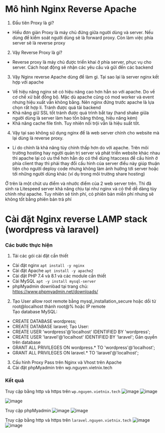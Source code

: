 # Mô hình Nginx Reverse Apache
1. Đầu tiên Proxy là gì?
- Hiểu đơn giản Proxy là máy chủ đứng giữa người dùng và server. Nếu dùng để kiểm soát người dùng sẽ là forward proxy. Còn làm việc phía server sẽ là reverse proxy
2. Vậy Reverse Proxy là gì?
- Reverse proxy là máy chủ được triển khai ở phía server, phục vụ cho server. Cách hoạt động sẽ nhận các yêu cầu và gửi đến các backend
3. Vậy Nginx reverse Apache dùng để làm gì. Tại sao lại là server nginx kết hợp với apache
- Về hiệu năng nginx sẽ có hiệu năng cao hơn hẳn so với apache. Do về cơ chế xử bất đồng bộ. Mặc dù apache cũng có mod worker và event nhưng hiệu xuất vẫn không bằng. Nên nginx đứng trước apache là lựa chọn rất hợp lí. Tránh được quá tải backend
- Khả năng giữ SSL tốt tránh được quá trình bắt tay (hand shake giữa người dùng là server làm hao tốn băng thông, hiệu năng kém)
- Khả năng cache file tĩnh. Tuy nhiên nổi trội vẫn là hiệu suất tốt.

4. Vậy tại sao không sử dụng nginx để là web server chính cho website mà lại dùng là reverse proxy.
- Lí do chính là khả năng tùy chính thấp hơn do với apache. Trên môi trường hosting hay người quản trị server và phát triển website khác nhau thì apache lại có ưu thế hơn hẵn do có thể dùng htaccess để cấu hình ở phía client thay thì phải thay đổi cấu hình của server điều này giúp thuận tiện cho người deploy code nhưng không làm ảnh hưởng tới server hoặc tới những người dùng khác (ví dụ trong môi trường share hosting)

Ở trên là một chút ưu điểm và nhước điểm của 2 web server trên. Thì đã sinh ra Litespeed server khả năng chịu tại như nginx và có thể dễ dàng tùy chỉnh như apache. Tuy nhiên sẽ tính phí, có phiên bản miễn phí nhưng sẽ không tốt bằng phiên bản trả phí

# Cài đặt Nginx reverse LAMP stack (wordpress và laravel)
### Các bước thực hiện
1. Tải các gói cài đặt cần thiết
- Cài đặt nginx ```apt install -y nginx ```
- Cài đặt Apache ```apt install -y apache2```
- Cài đặt PHP 7.4 và 8.1 và các module cần thiết
- Cài MySQL ```apt -y install mysql-server```
- phpMyadmin downlòad tại trang chủ: https://www.phpmyadmin.net/downloads/
2. Tạo User
allow root remote bằng mysql_installation_secure  hoặc dổi từ root@localhost thành root@% hoặc IP remote  
Tạo database MySQL: 
- CREATE DATABASE wordpress;
- CREATE DATABASE laravel;
Tạo User: 
- CREATE USER 'wordpress'@'localhost'  IDENTIFIED BY  'wordpress';
- CREATE USER 'laravel'@'localhost' IDENTIFIED BY 'laravel';
Gán quyền trên database
- GRANT ALL PRIVILEGES ON wordpress.* TO 'wordpress'@'localhost';
- GRANT ALL PRIVILEGES ON laravel.* TO 'laravel'@'localhost';
3. Cấu hình Proxy Pass trên Nginx và Vhost trên Apache
4. Cài đặt phpMyadmin trên wp.nguyen.vietnix.tech

### Kết quả

Truy cập bằng http và https trên ```wp.nguyen.vietnix.tech```
![image](https://github.com/user-attachments/assets/ba521f6c-f5bb-435b-a64b-343d33828d0c)
![image](https://github.com/user-attachments/assets/eeae65eb-7d6f-4245-b160-cbfe07f63064)

![image](https://github.com/user-attachments/assets/17f26d9c-8b2f-43f3-ad50-7237b70bddf2)

Truy cập phpMyadmin 
![image](https://github.com/user-attachments/assets/45c93892-215e-4224-9f8e-92784c4cd4af)
![image](https://github.com/user-attachments/assets/2a36405c-d341-4ba3-b16f-64128ca99137)


Truy cập bằng http và https trên ```laravel.nguyen.vietnix.tech```
![image](https://github.com/user-attachments/assets/27c76521-1300-455b-b708-4be570c412a2)
![image](https://github.com/user-attachments/assets/cde3df7d-5e18-4c0b-94f3-d71003dc3548)









